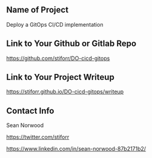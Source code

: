## Name of Project
Deploy a GitOps CI/CD implementation

## Link to Your Github or Gitlab Repo
https://github.com/stiforr/DO-cicd-gitops

## Link to Your Project Writeup
https://stiforr.github.io/DO-cicd-gitops/writeup

## Contact Info
Sean Norwood

https://twitter.com/stiforr

https://www.linkedin.com/in/sean-norwood-87b2171b2/